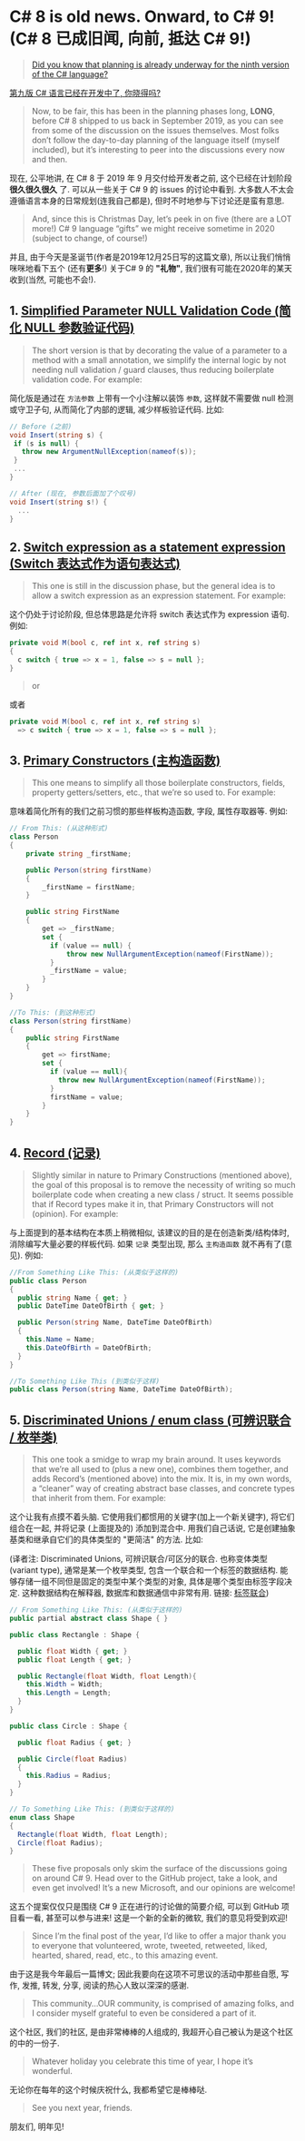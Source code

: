 # C# 8 is old news. Onward, to C# 9! (C# 8 已成旧闻, 向前, 抵达 C# 9!)

> [Did you know that planning is already underway for the ninth version of the C# language?](https://github.com/dotnet/csharplang/milestone/15)

[第九版 C# 语言已经在开发中了, 你晓得吗?](https://github.com/dotnet/csharplang/milestone/15)

> Now, to be fair, this has been in the planning phases long, **LONG**, before C# 8 shipped to us back in September 2019, as you can see from some of the discussion on the issues themselves. Most folks don’t follow the day-to-day planning of the language itself (myself included), but it’s interesting to peer into the discussions every now and then.

现在, 公平地讲, 在 C# 8 于 2019 年 9 月交付给开发者之前, 这个已经在计划阶段 **很久很久很久** 了. 可以从一些关于 C# 9 的 issues 的讨论中看到. 大多数人不太会遵循语言本身的日常规划(连我自己都是), 但时不时地参与下讨论还是蛮有意思.

> And, since this is Christmas Day, let’s peek in on five (there are a LOT more!) C# 9 language “gifts” we might receive sometime in 2020 (subject to change, of course!)

并且, 由于今天是圣诞节(作者是2019年12月25日写的这篇文章), 所以让我们悄悄咪咪地看下五个 (还有**更多**!) 关于C# 9 的 **"礼物"**, 我们很有可能在2020年的某天收到(当然, 可能也不会!).

## 1. [Simplified Parameter NULL Validation Code (简化 NULL 参数验证代码)](https://github.com/dotnet/csharplang/issues/2145)

> The short version is that by decorating the value of a parameter to a method with a small annotation, we simplify the internal logic by not needing null validation / guard clauses, thus reducing boilerplate validation code. For example:

简化版是通过在 `方法参数` 上带有一个小注解以装饰 `参数`, 这样就不需要做 null 检测或守卫子句, 从而简化了内部的逻辑, 减少样板验证代码. 比如:

```csharp
// Before (之前)
void Insert(string s) {
 if (s is null) {
   throw new ArgumentNullException(nameof(s));
 }
 ...
}

// After (现在, 参数后面加了个叹号)
void Insert(string s!) {
  ...
}
```

## 2. [Switch expression as a statement expression (Switch 表达式作为语句表达式)](https://github.com/dotnet/csharplang/issues/2632)

> This one is still in the discussion phase, but the general idea is to allow a switch expression as an expression statement. For example:

这个仍处于讨论阶段, 但总体思路是允许将 switch 表达式作为 expression 语句. 例如:

```csharp
private void M(bool c, ref int x, ref string s)
{
  c switch { true => x = 1, false => s = null };
}
```

> or

或者

```csharp
private void M(bool c, ref int x, ref string s)
  => c switch { true => x = 1, false => s = null };
```

## 3. [Primary Constructors (主构造函数)](https://github.com/dotnet/csharplang/issues/2691)

> This one means to simplify all those boilerplate constructors, fields, property getters/setters, etc., that we’re so used to. For example:

意味着简化所有的我们之前习惯的那些样板构造函数, 字段, 属性存取器等. 例如:

```csharp
// From This: (从这种形式)
class Person
{
    private string _firstName;

    public Person(string firstName)
    {
        _firstName = firstName;
    }

    public string FirstName
    {
        get => _firstName;
        set {
          if (value == null) {
              throw new NullArgumentException(nameof(FirstName));
          }
          _firstName = value;
        }
    }
}

//To This: (到这种形式)
class Person(string firstName)
{
    public string FirstName
    {
        get => firstName;
        set {
          if (value == null){
            throw new NullArgumentException(nameof(FirstName));
          }
          firstName = value;
        }
    }
}
```

## 4. [Record (记录)](https://github.com/dotnet/csharplang/issues/39)

> Slightly similar in nature to Primary Constructions (mentioned above), the goal of this proposal is to remove the necessity of writing so much boilerplate code when creating a new class / struct. It seems possible that if Record types make it in, that Primary Constructors will not (opinion). For example:

与上面提到的基本结构在本质上稍微相似, 该建议的目的是在创造新类/结构体时, 消除编写大量必要的样板代码. 如果 `记录` 类型出现, 那么 `主构造函数` 就不再有了(意见). 例如:

```csharp
//From Something Like This: (从类似于这样的)
public class Person
{
  public string Name { get; }
  public DateTime DateOfBirth { get; }

  public Person(string Name, DateTime DateOfBirth)
  {
    this.Name = Name;
    this.DateOfBirth = DateOfBirth;
  }
}

//To Something Like This (到类似于这样)
public class Person(string Name, DateTime DateOfBirth);
```

## 5. [Discriminated Unions / enum class (可辨识联合 / 枚举类)](https://github.com/dotnet/csharplang/blob/master/proposals/discriminated-unions.md)

> This one took a smidge to wrap my brain around. It uses keywords that we’re all used to (plus a new one), combines them together, and adds Record’s (mentioned above) into the mix. It is, in my own words, a “cleaner” way of creating abstract base classes, and concrete types that inherit from them. For example:

这个让我有点摸不着头脑. 它使用我们都惯用的关键字(加上一个新关键字), 将它们组合在一起, 并将记录 (上面提及的) 添加到混合中. 用我们自己话说, 它是创建抽象基类和继承自它们的具体类型的 "更简洁" 的方法. 比如:

(译者注: Discriminated Unions, 可辨识联合/可区分的联合. 也称变体类型(variant type), 通常是某一个枚举类型, 包含一个联合和一个标签的数据结构. 能够存储一组不同但是固定的类型中某个类型的对象, 具体是哪个类型由标签字段决定. 这种数据结构在解释器, 数据库和数据通信中非常有用. 链接: [标签联合](https://en.wikipedia.org/wiki/Tagged_union))

```csharp
// From Something Like This: (从类似于这样的)
public partial abstract class Shape { }

public class Rectangle : Shape {

  public float Width { get; }
  public float Length { get; }

  public Rectangle(float Width, float Length){
    this.Width = Width;
    this.Length = Length;
  }
}

public class Circle : Shape {

  public float Radius { get; }

  public Circle(float Radius)
  {
    this.Radius = Radius;
  }
}

// To Something Like This: (到类似于这样的)
enum class Shape
{
  Rectangle(float Width, float Length);
  Circle(float Radius);
}
```

> These five proposals only skim the surface of the discussions going on around C# 9. Head over to the GitHub project, take a look, and even get involved! It’s a new Microsoft, and our opinions are welcome!

这五个提案仅仅只是围绕 C# 9 正在进行的讨论做的简要介绍, 可以到 GitHub 项目看一看, 甚至可以参与进来! 这是一个新的全新的微软, 我们的意见将受到欢迎!

> Since I’m the final post of the year, I’d like to offer a major thank you to everyone that volunteered, wrote, tweeted, retweeted, liked, hearted, shared, read, etc., to this amazing event.

由于这是我今年最后一篇博文; 因此我要向在这项不可思议的活动中那些自愿, 写作, 发推, 转发, 分享, 阅读的热心人致以深深的感谢.

> This community…OUR community, is comprised of amazing folks, and I consider myself grateful to even be considered a part of it.

这个社区, 我们的社区, 是由非常棒棒的人组成的, 我超开心自己被认为是这个社区的中的一份子.

> Whatever holiday you celebrate this time of year, I hope it’s wonderful.

无论你在每年的这个时候庆祝什么, 我都希望它是棒棒哒.

> See you next year, friends.

朋友们, 明年见!
